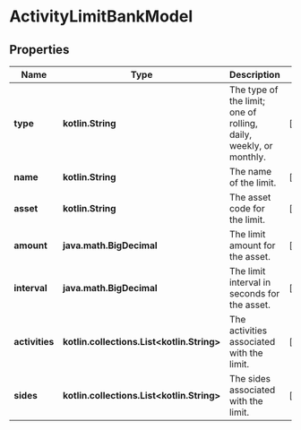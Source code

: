 
# ActivityLimitBankModel

## Properties
Name | Type | Description | Notes
------------ | ------------- | ------------- | -------------
**type** | **kotlin.String** | The type of the limit; one of rolling, daily, weekly, or monthly. |  [optional]
**name** | **kotlin.String** | The name of the limit. |  [optional]
**asset** | **kotlin.String** | The asset code for the limit. |  [optional]
**amount** | **java.math.BigDecimal** | The limit amount for the asset. |  [optional]
**interval** | **java.math.BigDecimal** | The limit interval in seconds for the asset. |  [optional]
**activities** | **kotlin.collections.List&lt;kotlin.String&gt;** | The activities associated with the limit. |  [optional]
**sides** | **kotlin.collections.List&lt;kotlin.String&gt;** | The sides associated with the limit. |  [optional]



